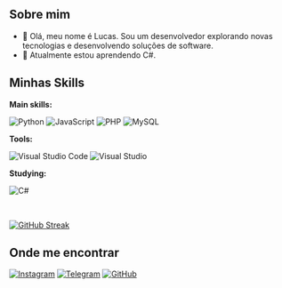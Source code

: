 ## Sobre mim

- 🤔 Olá, meu nome é Lucas. Sou um desenvolvedor explorando novas tecnologias e desenvolvendo soluções de software.
- 🌱 Atualmente estou aprendendo C#.

## Minhas Skills

**Main skills:**

![Python](https://img.shields.io/badge/-Python-333333?style=flat&logo=python)
![JavaScript](https://img.shields.io/badge/-JavaScript-333333?style=flat&logo=javascript)
![PHP](https://img.shields.io/badge/-PHP-333333?style=flat&logo=php)
![MySQL](https://img.shields.io/badge/-MySQL-333333?style=flat&logo=mysql)

**Tools:**

![Visual Studio Code](https://img.shields.io/badge/-Visual%20Studio%20Code-333333?style=flat&logo=visual-studio-code&logoColor=007ACC)
![Visual Studio](https://img.shields.io/badge/-Visual%20Studio-333333?style=flat&logo=visualstudio&logoColor=5C2D91)

**Studying:**

![C#](https://img.shields.io/badge/-C%23-333333?style=flat&logo=c-sharp&logoColor=white)

<br/>

[![GitHub Streak](https://streak-stats.demolab.com?user=lucassx123&theme=dark&hide_border=&locale=pt_BR&short_numbers=)](https://git.io/streak-stats)

## Onde me encontrar

[![Instagram](https://img.shields.io/badge/-Instagram-000?style=flat&logo=instagram)](https://www.instagram.com/lucassxoficial/)
[![Telegram](https://img.shields.io/badge/-Telegram-000?style=flat&logo=telegram)](https://t.me/lucassxofc)
[![GitHub](https://img.shields.io/github/followers/lucassx123?label=follow&style=social)](https://github.com/lucassx123)
